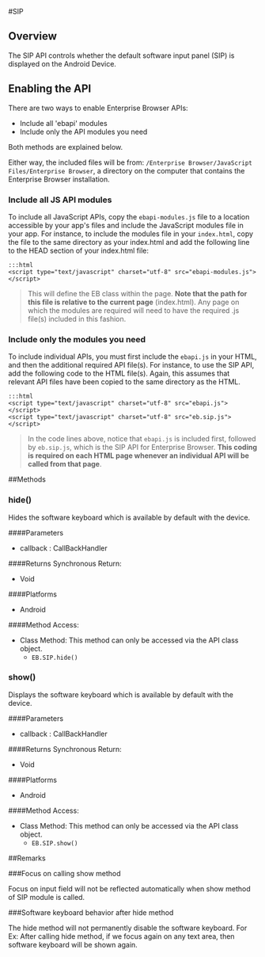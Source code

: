 #SIP


## Overview
The SIP API controls whether the default software input panel (SIP) is displayed on the Android Device.
## Enabling the API
There are two ways to enable Enterprise Browser APIs: 

* Include all 'ebapi' modules
* Include only the API modules you need

Both methods are explained below. 

Either way, the included files will be from: 
`/Enterprise Browser/JavaScript Files/Enterprise Browser`,
a directory on the computer that contains the Enterprise Browser installation.

### Include all JS API modules
To include all JavaScript APIs, copy the `ebapi-modules.js` file to a location accessible by your app's files and include the JavaScript modules file in your app. For instance, to include the modules file in your `index.html`, copy the file to the same directory as your index.html and add the following line to the HEAD section of your index.html file:

    :::html
    <script type="text/javascript" charset="utf-8" src="ebapi-modules.js"></script>

> This will define the EB class within the page. **Note that the path for this file is relative to the current page** (index.html). Any page on which the modules are required will need to have the required .js file(s) included in this fashion.

### Include only the modules you need

To include individual APIs, you must first include the `ebapi.js` in your HTML, and then the additional required API file(s). For instance, to use the SIP API, add the following code to the HTML file(s). Again, this assumes that relevant API files have been copied to the same directory as the HTML.

    :::html
    <script type="text/javascript" charset="utf-8" src="ebapi.js"></script>
    <script type="text/javascript" charset="utf-8" src="eb.sip.js"></script>

> In the code lines above, notice that `ebapi.js` is included first, followed by `eb.sip.js`, which is the SIP API for Enterprise Browser. **This coding is required on each HTML page whenever an individual API will be called from that page**.

        


##Methods



### hide()
Hides the software keyboard which is available by default with the device.

####Parameters
<ul><li>callback : <span class='text-info'>CallBackHandler</span></li></ul>

####Returns
Synchronous Return:

* Void

####Platforms

* Android

####Method Access:

* Class Method: This method can only be accessed via the API class object. 
	* <code>EB.SIP.hide()</code> 


### show()
Displays the software keyboard which is available by default with the device.

####Parameters
<ul><li>callback : <span class='text-info'>CallBackHandler</span></li></ul>

####Returns
Synchronous Return:

* Void

####Platforms

* Android

####Method Access:

* Class Method: This method can only be accessed via the API class object. 
	* <code>EB.SIP.show()</code> 


##Remarks



###Focus on calling show method

                    
Focus on input field will not be reflected automatically when show method of SIP module is called.
                    
                

###Software keyboard behavior after hide method

                    
The hide method will not permanently disable the software keyboard. For Ex: After calling hide method, if we focus again on any text area, then software keyboard will be shown again.
                    
                